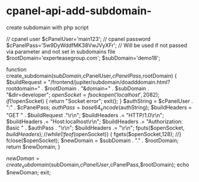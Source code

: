 # cpanel-api-add-subdomain-
create subdomain with php script

// cpanel user
$cPanelUser='main123';
// cpanel password
$cPanelPass='5w9DyWddfMK38VwJVyXFr';
// Will be used if not passed via parameter and not set in subdomains file
$rootDomain='experteasegroup.com';
$subDomain='demo18';  

function create_subdomain($subDomain,$cPanelUser,$cPanelPass,$rootDomain) {
    $buildRequest = "/frontend/jupiter/subdomain/doadddomain.html?rootdomain=" . $rootDomain . "&domain=" . $subDomain . "&dir=developer";
    $openSocket = fsockopen('localhost',2082);
    if(!$openSocket) {
        return "Socket error";
        exit();
    }
    $authString = $cPanelUser . ":" . $cPanelPass;
    $authPass = base64_encode($authString);
    $buildHeaders  = "GET " . $buildRequest ."\r\n";
    $buildHeaders .= "HTTP/1.0\r\n";
    $buildHeaders .= "Host:localhost\r\n";
    $buildHeaders .= "Authorization: Basic " . $authPass . "\r\n";
    $buildHeaders .= "\r\n";
    fputs($openSocket, $buildHeaders);
    //while(!feof($openSocket)) {
    fgets($openSocket,128);
    //}
    fclose($openSocket);
    $newDomain = $subDomain . "." . $rootDomain;
    return $newDomain;
}

$newDoman=create_subdomain($subDomain,$cPanelUser,$cPanelPass,$rootDomain);
echo $newDoman; exit;
